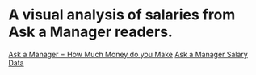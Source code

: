 # A visual analysis of salaries from Ask a Manager readers. 

[Ask a Manager = How Much Money do you Make](https://www.askamanager.org/2019/04/how-much-money-do-you-make-3.html)
[Ask a Manager Salary Data](https://docs.google.com/spreadsheets/d/1rGCKXIKt-7l5gX06NAwO3pjqEHh-oPXtB8ihkp0vGWo/edit#gid=382484678)
